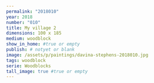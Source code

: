 ```yaml
---
permalink: "2018010"
year: 2018
number: "010"
title: My village 2
dimensions: 100 x 185
medium: woodblock
show_in_home: #true or empty
publish: # notyet or blank
image: /assets/p/paintings/davina-stephens-2018010.jpg
tags: woodblock
serie: Woodblocks
tall_image: true #true or empty
---
```


